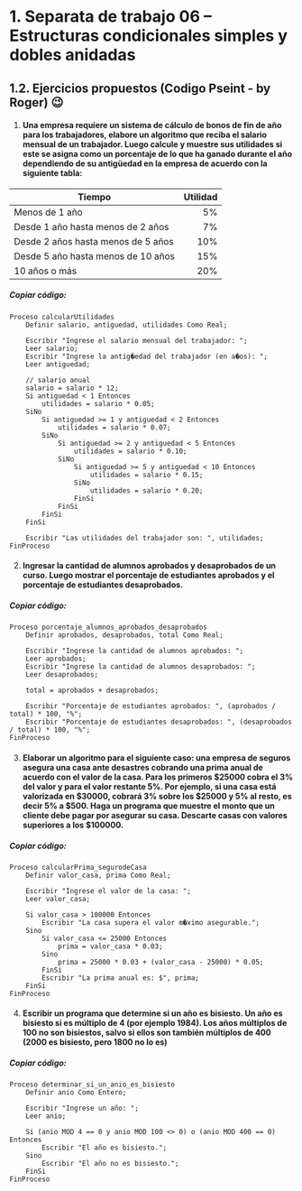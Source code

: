 # 1. Separata de trabajo 06 – Estructuras condicionales simples y dobles anidadas 


<!-- ## 1.1. Ejercicios explicativos 

1.	#### Construir un algoritmo que permita ingresar un número entero y muestre si es negativo, creo o positivo.
```
Proceso ceros  
    Definir num Como Entero  
    Escribir "Ingresa un número"  
    Leer num  
    Si num = 0 Entonces  
        Escribir "Es nulo"  
    SiNo  
        Si num MOD 2 = 0 Entonces  
            Escribir "Es par"  
        SiNo  
            Escribir "Es impar"  
        FinSi  
    FinSi  
FinProceso 
```

2.	#### A un trabajador le descuentan de su sueldo el 10% si su sueldo es menor o igual a 1000, por encima de 1000 hasta 2000 el 5% del adicional, y por encima de 2000 el 3% del adicional. Calcular el descuento y sueldo neto que recibe el trabajador dado un sueldo. 

```
Proceso descuentos   
    Definir sueldo, dscto, sneto Como Real       
    Escribir "Ingrese el sueldo"   
    Leer sueldo   
    Si sueldo <= 1000 Entonces            
	dscto <- 0.1*sueldo    
    SiNo            
        Si sueldo <= 2000 Entonces                 
			dscto <- 0.05*(sueldo-1000)             
		SiNo     
            dscto <- 0.03*(sueldo-2000)                 
        FinSi        FinSi   
    sneto <- sueldo - dscto   
    Escribir "Sueldo:       S/", sueldo   
    Escribir "Descuento:    S/", dscto   
    Escribir "Sueldo neto:  S/", sneto   
FinProceso  
``` -->

## 1.2. Ejercicios propuestos (Codigo Pseint - by Roger) 😉

1.	#### Una empresa requiere un sistema de cálculo de bonos de fin de año para los trabajadores, elabore un algoritmo que reciba el salario mensual de un trabajador. Luego calcule y muestre sus utilidades si este se asigna como un porcentaje de lo que ha ganado durante el año dependiendo de su antigüedad en la empresa de acuerdo con la siguiente tabla: 

| Tiempo | Utilidad |
| ----------- | -----------: |
| Menos de 1 año 							|5% |
| Desde 1 año hasta menos de 2 años 		|7% |
| Desde 2 años hasta menos de 5 años 		|10% |
| Desde 5 año hasta menos de 10 años 		|15% |
| 10 años o más 							|20% |

##### *Copiar código:*
```
Proceso calcularUtilidades
	Definir salario, antiguedad, utilidades Como Real;
	
	Escribir "Ingrese el salario mensual del trabajador: ";
	Leer salario;
	Escribir "Ingrese la antig�edad del trabajador (en a�os): ";
	Leer antiguedad;
	
	// salario anual
	salario = salario * 12; 
	Si antiguedad < 1 Entonces
		utilidades = salario * 0.05;
	SiNo
		Si antiguedad >= 1 y antiguedad < 2 Entonces
			utilidades = salario * 0.07;
		SiNo
			Si antiguedad >= 2 y antiguedad < 5 Entonces
				utilidades = salario * 0.10;
			SiNo
				Si antiguedad >= 5 y antiguedad < 10 Entonces
					utilidades = salario * 0.15;
				SiNo
					utilidades = salario * 0.20;
				FinSi
			FinSi
		FinSi
	FinSi
	
	Escribir "Las utilidades del trabajador son: ", utilidades;
FinProceso
```

2.	#### Ingresar la cantidad de alumnos aprobados y desaprobados de un curso. Luego mostrar el porcentaje de estudiantes aprobados y el porcentaje de estudiantes desaprobados. 

##### *Copiar código:*
```
Proceso porcentaje_alumnos_aprobados_desaprobados
	Definir aprobados, desaprobados, total Como Real;
	
	Escribir "Ingrese la cantidad de alumnos aprobados: ";
	Leer aprobados;
	Escribir "Ingrese la cantidad de alumnos desaprobados: ";
	Leer desaprobados;
	
	total = aprobados + desaprobados;
	
	Escribir "Porcentaje de estudiantes aprobados: ", (aprobados / total) * 100, "%";
	Escribir "Porcentaje de estudiantes desaprobados: ", (desaprobados / total) * 100, "%";
FinProceso
```

3.	#### Elaborar un algoritmo para el siguiente caso: una empresa de seguros asegura una casa ante desastres cobrando una prima anual de acuerdo con el valor de la casa. Para los primeros $25000 cobra el 3% del valor y para el valor restante 5%. Por ejemplo, si una casa está valorizada en $30000, cobrará 3% sobre los $25000 y 5% al resto, es decir 5% a $500. Haga un programa que muestre el monto que un cliente debe pagar por asegurar su casa. Descarte casas con valores superiores a los $100000. 

##### *Copiar código:*
```
Proceso calcularPrima_segurodeCasa
	Definir valor_casa, prima Como Real;
	
	Escribir "Ingrese el valor de la casa: ";
	Leer valor_casa;
	
	Si valor_casa > 100000 Entonces
		Escribir "La casa supera el valor m�ximo asegurable.";
	Sino
		Si valor_casa <= 25000 Entonces
			prima = valor_casa * 0.03;
		Sino
			prima = 25000 * 0.03 + (valor_casa - 25000) * 0.05;
		FinSi
		Escribir "La prima anual es: $", prima;
	FinSi
FinProceso

```

4.	#### Escribir un programa que determine si un año es bisiesto. Un año es bisiesto si es múltiplo de 4 (por ejemplo 1984). Los años múltiplos de 100 no son bisiestos, salvo si ellos son también múltiplos de 400 (2000 es bisiesto, pero 1800 no lo es) 

##### *Copiar código:*
```
Proceso determinar_si_un_anio_es_bisiesto
	Definir anio Como Entero;
	
	Escribir "Ingrese un año: ";
	Leer anio;
	
	Si (anio MOD 4 == 0 y anio MOD 100 <> 0) o (anio MOD 400 == 0) Entonces
		Escribir "El año es bisiesto.";
	Sino
		Escribir "El año no es bisiesto.";
	FinSi
FinProceso
```
